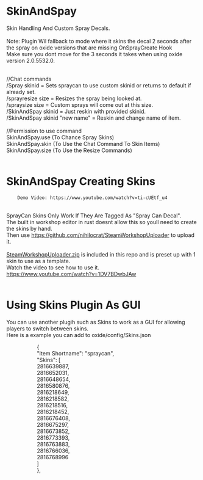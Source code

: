 # SkinAndSpay
Skin Handling And Custom Spray Decals.<br><br>
Note: Plugin Wil fallback to mode where it skins the decal 2 seconds after the spray on oxide versions that are missing OnSprayCreate Hook<br>
Make sure you dont move for the 3 seconds it takes when using oxide version 2.0.5532.0.<br><br>

//Chat commands
<br>
        /Spray skinid                  =   Sets spraycan to use custom skinid or returns to default if already set.<br>
        /sprayresize size              =   Resizes the spray being looked at.<br>
        /spraysize size                =   Custom sprays will come out at this size.<br>
        /SkinAndSpay skinid            =   Just reskin with provided skinid.<br>
        /SkinAndSpay skinid "new name" =   Reskin and change name of item.<br>
        <br>
//Permission to use command<br>
        SkinAndSpay.use    (To Chance Spray Skins)<br>
        SkinAndSpay.skin   (To Use the Chat Command To Skin Items)<br>
        SkinAndSpay.size   (To Use the Resize Commands)<br><br>
        
# SkinAndSpay Creating Skins
        Demo Video: https://www.youtube.com/watch?v=ti-cUEtf_u4
<br>SprayCan Skins Only Work If They Are Tagged As "Spray Can Decal".<br>
The built in workshop editor in rust doesnt allow this so youll need to create the skins by hand.<br>
Then use https://github.com/nihilocrat/SteamWorkshopUploader to upload it.<br><br>
<a href="https://github.com/bmgjet/SkinAndSpay/raw/main/SteamWorkshopUploader.zip" target="_blank">SteamWorkshopUploader.zip</a> is included in this repo and is preset up with 1 skin to use as a template.<br>
Watch the video to see how to use it.<br>https://www.youtube.com/watch?v=1DV7BDwbJAw<br><br>

# Using Skins Plugin As GUI
You can use another plugih such as Skins to work as a GUI for allowing players to switch between skins.<br>
Here is a example you can add to oxide/config/Skins.json<br>
<p style="padding-left: 80px;">{<br />"Item Shortname": "spraycan",<br />"Skins": [<br />2816639887,<br />2816652031,<br />2816648654,<br />2816580876,<br />2816218649,<br />2816218582,<br />2816218516,<br />2816218452,<br />2816676408,<br />2816675297,<br />2816673852,<br />2816773393,<br />2816763883,<br />2816766036,<br />2816768996<br />]<br />},</p>

